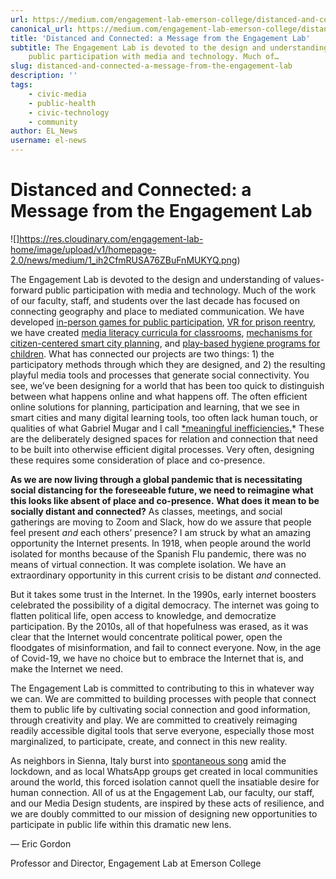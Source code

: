 ```yaml
---
url: https://medium.com/engagement-lab-emerson-college/distanced-and-connected-a-message-from-the-engagement-lab-284ead7c0bdd
canonical_url: https://medium.com/engagement-lab-emerson-college/distanced-and-connected-a-message-from-the-engagement-lab-284ead7c0bdd
title: 'Distanced and Connected: a Message from the Engagement Lab'
subtitle: The Engagement Lab is devoted to the design and understanding of values-forward
    public participation with media and technology. Much of…
slug: distanced-and-connected-a-message-from-the-engagement-lab
description: ''
tags:
    - civic-media
    - public-health
    - civic-technology
    - community
author: EL_News
username: el-news
---
```


# **Distanced and Connected: a Message from the Engagement Lab**

![]https://res.cloudinary.com/engagement-lab-home/image/upload/v1/homepage-2.0/news/medium/1_ih2CfmRUSA76ZBuFnMUKYQ.png)

The Engagement Lab is devoted to the design and understanding of values-forward public participation with media and technology. Much of the work of our faculty, staff, and students over the last decade has focused on connecting geography and place to mediated communication. We have developed [in-person games for public participation](https://elab.emerson.edu/projects/atstake), [VR for prison reentry](https://elab.emerson.edu/projects/covr-collaborative-virtual-reality-for-reentry), we have created [media literacy curricula for classrooms](https://elab.emerson.edu/projects/emerging-citizens), [mechanisms for citizen-centered smart city planning](http://civicsmart.city/), and [play-based hygiene programs for children](http://elab.emerson.edu/hygiene). What has connected our projects are two things: 1) the participatory methods through which they are designed, and 2) the resulting playful media tools and processes that generate social connectivity. You see, we’ve been designing for a world that has been too quick to distinguish between what happens online and what happens off. The often efficient online solutions for planning, participation and learning, that we see in smart cities and many digital learning tools, too often lack human touch, or qualities of what Gabriel Mugar and I call [\*meaningful inefficiencies.](https://global.oup.com/academic/product/meaningful-inefficiencies-9780190870133?lang=en&cc=us#)\* These are the deliberately designed spaces for relation and connection that need to be built into otherwise efficient digital processes. Very often, designing these requires some consideration of place and co-presence.

**As we are now living through a global pandemic that is necessitating social distancing for the foreseeable future, we need to reimagine what this looks like absent of place and co-presence.** **What does it mean to be socially distant and connected?** As classes, meetings, and social gatherings are moving to Zoom and Slack, how do we assure that people feel present _and_ each others’ presence? I am struck by what an amazing opportunity the Internet presents. In 1918, when people around the world isolated for months because of the Spanish Flu pandemic, there was no means of virtual connection. It was complete isolation. We have an extraordinary opportunity in this current crisis to be distant _and_ connected.

But it takes some trust in the Internet. In the 1990s, early internet boosters celebrated the possibility of a digital democracy. The internet was going to flatten political life, open access to knowledge, and democratize participation. By the 2010s, all of that hopefulness was erased, as it was clear that the Internet would concentrate political power, open the floodgates of misinformation, and fail to connect everyone. Now, in the age of Covid-19, we have no choice but to embrace the Internet that is, and make the Internet we need.

The Engagement Lab is committed to contributing to this in whatever way we can. We are committed to building processes with people that connect them to public life by cultivating social connection and good information, through creativity and play. We are committed to creatively reimaging readily accessible digital tools that serve everyone, especially those most marginalized, to participate, create, and connect in this new reality.

As neighbors in Sienna, Italy burst into [spontaneous song](https://jonathanturley.org/2020/03/14/the-italians-show-the-meaning-of-strength-and-spirit-in-a-spontaneous-song-in-sienna/) amid the lockdown, and as local WhatsApp groups get created in local communities around the world, this forced isolation cannot quell the insatiable desire for human connection. All of us at the Engagement Lab, our faculty, our staff, and our Media Design students, are inspired by these acts of resilience, and we are doubly committed to our mission of designing new opportunities to participate in public life within this dramatic new lens.

— Eric Gordon

Professor and Director, Engagement Lab at Emerson College
